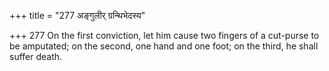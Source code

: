 +++
title = "277 अङ्गुलीर् ग्रन्थिभेदस्य"

+++
277	On the first conviction, let him cause two fingers of a cut-purse to be amputated; on the second, one hand and one foot; on the third, he shall suffer death.